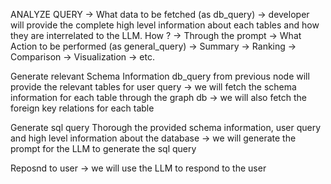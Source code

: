 ANALYZE QUERY
    -> What data to be fetched (as db_query)
        -> developer will provide the complete high level information about each tables and how they are interrelated to the LLM.
            How ?
            -> Through the prompt
    -> What Action to be performed (as general_query)
            -> Summary
            -> Ranking
            -> Comparison
            -> Visualization
            -> etc.

Generate relevant Schema Information
    db_query from previous node will provide the relevant tables for user query
        -> we will fetch the schema information for each table through the graph db
        -> we will also fetch the foreign key relations for each table

Generate sql query
    Thorough the provided schema information, user query and high level information about the database
        -> we will generate the prompt for the LLM to generate the sql query

Reposnd to user
    -> we will use the LLM to respond to the user